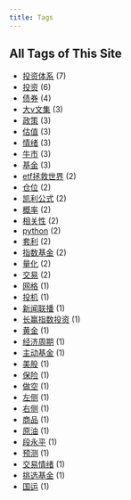```yaml
---
title: Tags
---
```

## All Tags of This Site
* [投资体系](../tags/投资体系.md) (7)
* [投资](../tags/投资.md) (6)
* [债券](../tags/债券.md) (4)
* [大v文集](../tags/大v文集.md) (3)
* [政策](../tags/政策.md) (3)
* [估值](../tags/估值.md) (3)
* [情绪](../tags/情绪.md) (3)
* [牛市](../tags/牛市.md) (3)
* [基金](../tags/基金.md) (3)
* [etf拯救世界](../tags/etf拯救世界.md) (2)
* [仓位](../tags/仓位.md) (2)
* [凯利公式](../tags/凯利公式.md) (2)
* [概率](../tags/概率.md) (2)
* [相关性](../tags/相关性.md) (2)
* [python](../tags/python.md) (2)
* [套利](../tags/套利.md) (2)
* [指数基金](../tags/指数基金.md) (2)
* [量化](../tags/量化.md) (2)
* [交易](../tags/交易.md) (2)
* [网格](../tags/网格.md) (1)
* [投机](../tags/投机.md) (1)
* [新闻联播](../tags/新闻联播.md) (1)
* [长赢指数投资](../tags/长赢指数投资.md) (1)
* [黄金](../tags/黄金.md) (1)
* [经济周期](../tags/经济周期.md) (1)
* [主动基金](../tags/主动基金.md) (1)
* [美股](../tags/美股.md) (1)
* [保险](../tags/保险.md) (1)
* [做空](../tags/做空.md) (1)
* [左侧](../tags/左侧.md) (1)
* [右侧](../tags/右侧.md) (1)
* [商品](../tags/商品.md) (1)
* [原油](../tags/原油.md) (1)
* [段永平](../tags/段永平.md) (1)
* [预测](../tags/预测.md) (1)
* [交易情绪](../tags/交易情绪.md) (1)
* [挑选基金](../tags/挑选基金.md) (1)
* [国运](../tags/国运.md) (1)
